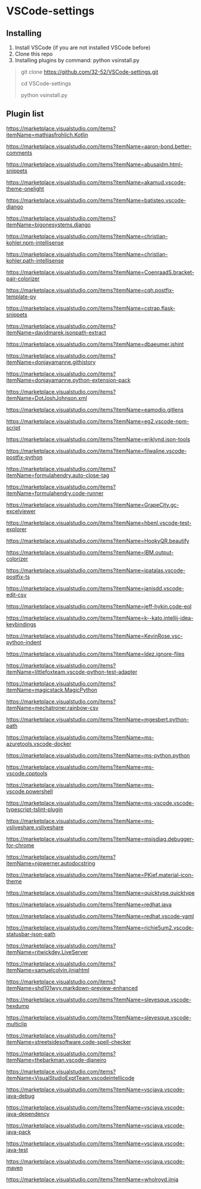 # VSCode-settings

## Installing
1) Install VSCode (if you are not installed VSCode before)
2) Clone this repo
3) Installing plugins by command: python vsinstall.py

> git clone https://github.com/32-52/VSCode-settings.git
>
> cd VSCode-settings
>
> python vsinstall.py

## Plugin list
https://marketplace.visualstudio.com/items?itemName=mathiasfrohlich.Kotlin

https://marketplace.visualstudio.com/items?itemName=aaron-bond.better-comments

https://marketplace.visualstudio.com/items?itemName=abusaidm.html-snippets

https://marketplace.visualstudio.com/items?itemName=akamud.vscode-theme-onelight

https://marketplace.visualstudio.com/items?itemName=batisteo.vscode-django

https://marketplace.visualstudio.com/items?itemName=bigonesystems.django

https://marketplace.visualstudio.com/items?itemName=christian-kohler.npm-intellisense

https://marketplace.visualstudio.com/items?itemName=christian-kohler.path-intellisense

https://marketplace.visualstudio.com/items?itemName=CoenraadS.bracket-pair-colorizer

https://marketplace.visualstudio.com/items?itemName=cqh.postfix-template-py

https://marketplace.visualstudio.com/items?itemName=cstrap.flask-snippets

https://marketplace.visualstudio.com/items?itemName=davidmarek.jsonpath-extract

https://marketplace.visualstudio.com/items?itemName=dbaeumer.jshint

https://marketplace.visualstudio.com/items?itemName=donjayamanne.githistory

https://marketplace.visualstudio.com/items?itemName=donjayamanne.python-extension-pack

https://marketplace.visualstudio.com/items?itemName=DotJoshJohnson.xml

https://marketplace.visualstudio.com/items?itemName=eamodio.gitlens

https://marketplace.visualstudio.com/items?itemName=eg2.vscode-npm-script

https://marketplace.visualstudio.com/items?itemName=eriklynd.json-tools

https://marketplace.visualstudio.com/items?itemName=filwaline.vscode-postfix-python

https://marketplace.visualstudio.com/items?itemName=formulahendry.auto-close-tag

https://marketplace.visualstudio.com/items?itemName=formulahendry.code-runner

https://marketplace.visualstudio.com/items?itemName=GrapeCity.gc-excelviewer

https://marketplace.visualstudio.com/items?itemName=hbenl.vscode-test-explorer

https://marketplace.visualstudio.com/items?itemName=HookyQR.beautify

https://marketplace.visualstudio.com/items?itemName=IBM.output-colorizer

https://marketplace.visualstudio.com/items?itemName=ipatalas.vscode-postfix-ts

https://marketplace.visualstudio.com/items?itemName=janisdd.vscode-edit-csv

https://marketplace.visualstudio.com/items?itemName=jeff-hykin.code-eol

https://marketplace.visualstudio.com/items?itemName=k--kato.intellij-idea-keybindings

https://marketplace.visualstudio.com/items?itemName=KevinRose.vsc-python-indent

https://marketplace.visualstudio.com/items?itemName=ldez.ignore-files

https://marketplace.visualstudio.com/items?itemName=littlefoxteam.vscode-python-test-adapter

https://marketplace.visualstudio.com/items?itemName=magicstack.MagicPython

https://marketplace.visualstudio.com/items?itemName=mechatroner.rainbow-csv

https://marketplace.visualstudio.com/items?itemName=mgesbert.python-path

https://marketplace.visualstudio.com/items?itemName=ms-azuretools.vscode-docker

https://marketplace.visualstudio.com/items?itemName=ms-python.python

https://marketplace.visualstudio.com/items?itemName=ms-vscode.cpptools

https://marketplace.visualstudio.com/items?itemName=ms-vscode.powershell

https://marketplace.visualstudio.com/items?itemName=ms-vscode.vscode-typescript-tslint-plugin

https://marketplace.visualstudio.com/items?itemName=ms-vsliveshare.vsliveshare

https://marketplace.visualstudio.com/items?itemName=msjsdiag.debugger-for-chrome

https://marketplace.visualstudio.com/items?itemName=njpwerner.autodocstring

https://marketplace.visualstudio.com/items?itemName=PKief.material-icon-theme

https://marketplace.visualstudio.com/items?itemName=quicktype.quicktype

https://marketplace.visualstudio.com/items?itemName=redhat.java

https://marketplace.visualstudio.com/items?itemName=redhat.vscode-yaml

https://marketplace.visualstudio.com/items?itemName=richie5um2.vscode-statusbar-json-path

https://marketplace.visualstudio.com/items?itemName=ritwickdey.LiveServer

https://marketplace.visualstudio.com/items?itemName=samuelcolvin.jinjahtml

https://marketplace.visualstudio.com/items?itemName=shd101wyy.markdown-preview-enhanced

https://marketplace.visualstudio.com/items?itemName=slevesque.vscode-hexdump

https://marketplace.visualstudio.com/items?itemName=slevesque.vscode-multiclip

https://marketplace.visualstudio.com/items?itemName=streetsidesoftware.code-spell-checker

https://marketplace.visualstudio.com/items?itemName=thebarkman.vscode-djaneiro

https://marketplace.visualstudio.com/items?itemName=VisualStudioExptTeam.vscodeintellicode

https://marketplace.visualstudio.com/items?itemName=vscjava.vscode-java-debug

https://marketplace.visualstudio.com/items?itemName=vscjava.vscode-java-dependency

https://marketplace.visualstudio.com/items?itemName=vscjava.vscode-java-pack

https://marketplace.visualstudio.com/items?itemName=vscjava.vscode-java-test

https://marketplace.visualstudio.com/items?itemName=vscjava.vscode-maven

https://marketplace.visualstudio.com/items?itemName=wholroyd.jinja
